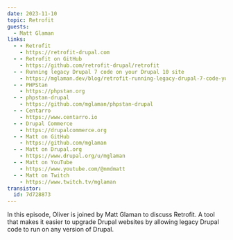 ```yaml
---
date: 2023-11-10
topic: Retrofit
guests:
  - Matt Glaman
links:
  - - Retrofit
    - https://retrofit-drupal.com
  - - Retrofit on GitHub
    - https://github.com/retrofit-drupal/retrofit
  - - Running legacy Drupal 7 code on your Drupal 10 site
    - https://mglaman.dev/blog/retrofit-running-legacy-drupal-7-code-your-drupal-10-site
  - - PHPStan
    - https://phpstan.org
  - - phpstan-drupal
    - https://github.com/mglaman/phpstan-drupal
  - - Centarro
    - https://www.centarro.io
  - - Drupal Commerce
    - https://drupalcommerce.org
  - - Matt on GitHub
    - https://github.com/mglaman
  - - Matt on Drupal.org
    - https://www.drupal.org/u/mglaman
  - - Matt on YouTube
    - https://www.youtube.com/@nmdmatt
  - - Matt on Twitch
    - https://www.twitch.tv/mglaman
transistor:
  id: 7d728873
---
```


In this episode, Oliver is joined by Matt Glaman to discuss Retrofit. A tool that makes it easier to upgrade Drupal websites by allowing legacy Drupal code to run on any version of Drupal.
